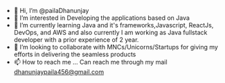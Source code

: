 - 👋 Hi, I’m @pailaDhanunjay
- 👀 I’m interested in Developing the applications based on Java
- 🌱 I’m currently learning Java and it's frameworks,Javascript, ReactJs, DevOps, and AWS and also currently I am working as Java fullstack developer with a prior experience of 2 year. 
- 💞️ I’m looking to collaborate with MNCs/Unicorns/Startups for giving my efforts in delivering the seamless products
- 📫 How to reach me ... Can reach me through my mail dhanunjaypaila456@gmail.com

<!---
pailaDhanunjay/pailaDhanunjay is a ✨ special ✨ repository because its `README.md` (this file) appears on your GitHub profile.
You can click the Preview link to take a look at your changes.
--->
